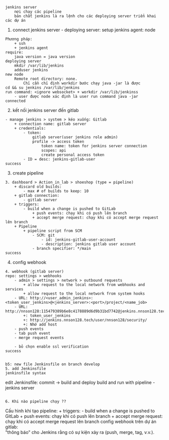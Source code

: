 ```
jenkins server
    nơi chạy các pipeline
    bản chất jenkins là ra lệnh cho các deploying server triển khai các dự án 
```

1. connect jenkins server - deploying server: setup jenkins agent: node
```
Phương pháp: 
    + ssh
    + jenkins agent
require: 
    java version = java version 
deploying server
    mkdir /var/lib/jenkins
    adduser jenkins
new node 
    Remote root directory: none. 
        Chỉ cần chỉ định workdir bước chạy java -jar là được
cd && su jenkins /var/lib/jenkins
run command: <ignore websocket> + workdir /var/lib/jenkinss
    - user được node xác định là user run command java -jar
connected
```
2. kết nối jenkins server đến gitlab

```
- manage jenkins > system > kéo xuống: Gitlab
    + connection name: gitlab server
    + credentials: 
        - token: 
            gitlab server(user jenkins role admin)
            profile -> access token
                token name: token for jenkins server connection 
                scopes: api
                create personal access token
        - ID = desc: jenkins-gitlab-user
success
```
3. create pipeline
```
3. dashboard > Action_in_lab > shoeshop (type = pipeline)
    + discard old builds: 
        - max # of builds to keep: 10
    + gitlab connection: 
        - gitlab server
    + triggers: 
        - build when a change is pushed to GitLab
            + push events: chạy khi có push lên branch
            + accept merge request: chạy khi có accept merge request lên branch
    + Pipeline
        + pipeline script from SCM
            - SCM: git
                - id: jenkins-gitlab-user-account
                - description: jenkins gitlab user account
            - branch specifier: */main
success
```
4. config webhook
```
4. webhook (gitlab server)
repo: settings > webhooks
    - admin > settings > network > outbound requests
        + allow request to the local network from webhooks and services
        + allow request to the local network from system hooks
    - URL: http://<user_admin_jenkins>:<token_user_jenkins>@<jenkins_server>:<port>/project/<name_job>
    - URL: http://nnson128:115479389b6e8c4178889d6d9b31bd7742@jenkins.nnson128.tech:80/project/Action_in_lab/shoeshop
        +: token_user_jenkins
        +: http://jenkins.nnson128.tech/user/nnson128/security/
        +: Nhớ add host 
    - push events
    - tab push event 
    - merge request events

    - bỏ chọn enable ssl verification
success
```
```

b5: new file Jenkinsfile on branch develop
5. add Jenkinsfile
jenkinsfile syntax
```

edit Jenkinsfile:
    commit -> build and deploy
build and run with pipeline - jenkins server

```

6. Khi nào pipeline chạy ??
```
Cấu hình khi tạo pipeline: 
    + triggers: 
        - build when a change is pushed to GitLab
            + push events: chạy khi có push lên branch
            + accept merge request: chạy khi có accept merge request lên branch
config webhook trên dự án gitlab:  
    "thông báo" cho Jenkins rằng có sự kiện xảy ra (push, merge, tag, v.v.).
```